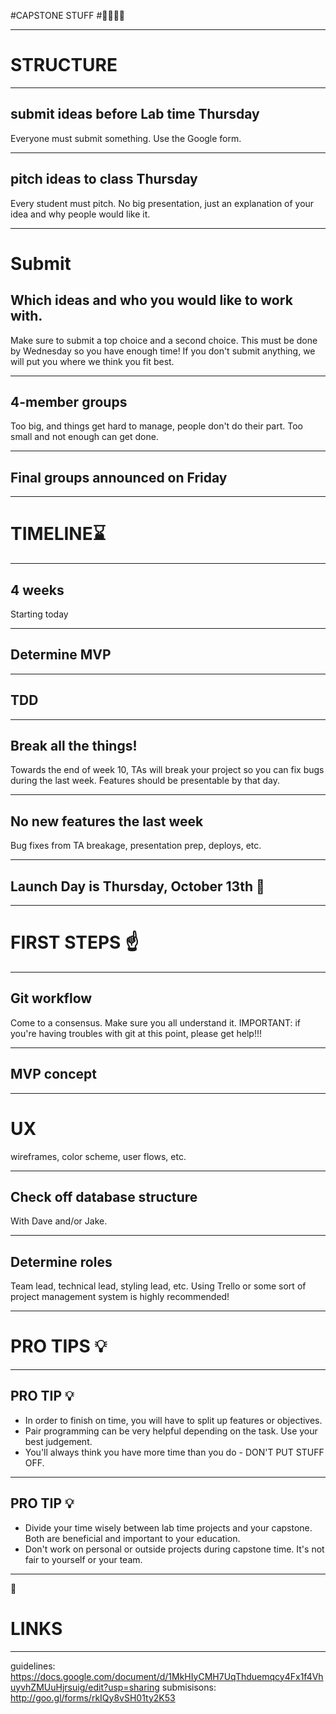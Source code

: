 #CAPSTONE STUFF
#:womans_hat::moyai::womans_hat::moyai:

---

# STRUCTURE

---

## submit ideas before Lab time Thursday

Everyone must submit something.  Use the Google form.

---

## pitch ideas to class Thursday

Every student must pitch.  No big presentation, just an explanation of your idea and why people would like it.

---
# Submit
## Which ideas and who you would like to work with.

Make sure to submit a top choice and a second choice. This must be done by Wednesday so you have enough time!  If you don't submit anything, we will put you where we think you fit best.

---

## 4-member groups

Too big, and things get hard to manage, people don't do their part.  Too small and not enough can get done.

---

## Final groups announced on Friday

---


# TIMELINE:hourglass:

---

## 4 weeks

Starting today

---

## Determine MVP

---

## TDD

---

## Break all the things!

Towards the end of week 10, TAs will break your project so you can fix bugs during the last week.  Features should be presentable by that day.

---

## No new features the last week

Bug fixes from TA breakage, presentation prep, deploys, etc.

---

## Launch Day is Thursday, October 13th :tada:

---

# FIRST STEPS :point_up:

---

## Git workflow

Come to a consensus. Make sure you all understand it. IMPORTANT: if you're having troubles with git at this point, please get help!!!

---

## MVP concept

---
# UX

wireframes, color scheme, user flows, etc.

---

## Check off database structure

With Dave and/or Jake.

---

## Determine roles

Team lead, technical lead, styling lead, etc. Using Trello or some sort of project management system is highly recommended!


---

# PRO TIPS :bulb:

---

## PRO TIP :bulb:
- In order to finish on time, you will have to split up features or objectives.  
- Pair programming can be very helpful depending on the task.  Use your best judgement.  
- You'll always think you have more time than you do - DON'T PUT STUFF OFF.

---

## PRO TIP :bulb:

- Divide your time wisely between lab time projects and your capstone.  Both are beneficial and important to your education.
- Don't work on personal or outside projects during capstone time.  It's not fair to yourself or your team.

---

:poop:

# LINKS

---
guidelines:
https://docs.google.com/document/d/1MkHIyCMH7UqThduemqcy4Fx1f4VhuyvhZMUuHjrsuig/edit?usp=sharing
submisisons:
http://goo.gl/forms/rkIQy8vSH01ty2K53
